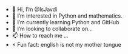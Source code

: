 - 👋 Hi, I’m @IsJavdi
- 👀 I’m interested in Python and mathematics.
- 🌱 I’m currently learning Python and GitHub
- 💞️ I’m looking to collaborate on...
- 📫 How to reach me ... 
- ⚡ Fun fact: english is not my mother tongue

<!---
IsJavdi/IsJavdi is a ✨ special ✨ repository because its `README.md` (this file) appears on your GitHub profile.
You can click the Preview link to take a look at your changes.
--->
